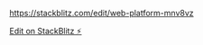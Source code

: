 https://stackblitz.com/edit/web-platform-mnv8vz

[Edit on StackBlitz ⚡️](https://stackblitz.com/edit/web-platform-mnv8vz)